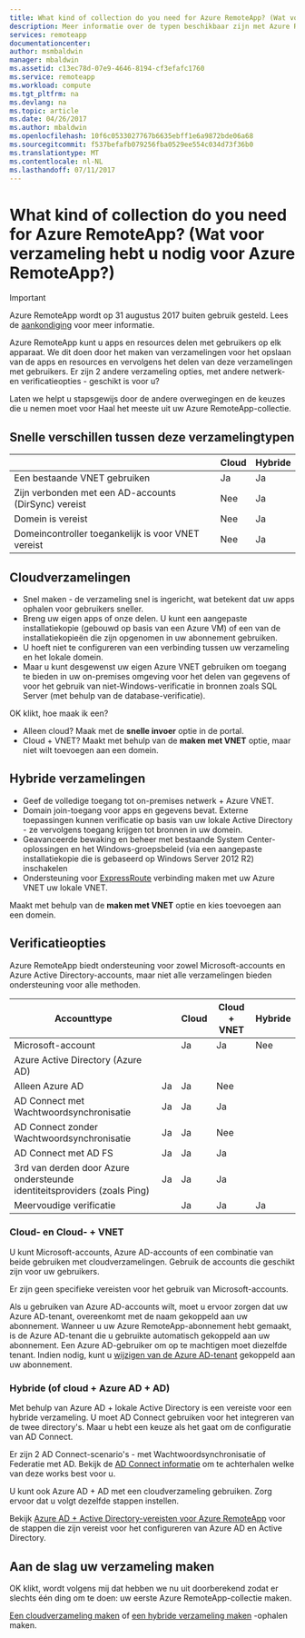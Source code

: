 ```yaml
---
title: What kind of collection do you need for Azure RemoteApp? (Wat voor verzameling hebt u nodig voor Azure RemoteApp?) | Microsoft Docs
description: Meer informatie over de typen beschikbaar zijn met Azure RemoteApp verzamelingen.
services: remoteapp
documentationcenter: 
author: msmbaldwin
manager: mbaldwin
ms.assetid: c13ec78d-07e9-4646-8194-cf3efafc1760
ms.service: remoteapp
ms.workload: compute
ms.tgt_pltfrm: na
ms.devlang: na
ms.topic: article
ms.date: 04/26/2017
ms.author: mbaldwin
ms.openlocfilehash: 10f6c0533027767b6635ebff1e6a9872bde06a68
ms.sourcegitcommit: f537befafb079256fba0529ee554c034d73f36b0
ms.translationtype: MT
ms.contentlocale: nl-NL
ms.lasthandoff: 07/11/2017
---
```

# <a name="what-kind-of-collection-do-you-need-for-azure-remoteapp"></a>What kind of collection do you need for Azure RemoteApp? (Wat voor verzameling hebt u nodig voor Azure RemoteApp?)
> [!IMPORTANT]
> Azure RemoteApp wordt op 31 augustus 2017 buiten gebruik gesteld. Lees de [aankondiging](https://go.microsoft.com/fwlink/?linkid=821148) voor meer informatie.
> 
> 

Azure RemoteApp kunt u apps en resources delen met gebruikers op elk apparaat. We dit doen door het maken van verzamelingen voor het opslaan van de apps en resources en vervolgens het delen van deze verzamelingen met gebruikers. Er zijn 2 andere verzameling opties, met andere netwerk- en verificatieopties - geschikt is voor u?

Laten we helpt u stapsgewijs door de andere overwegingen en de keuzes die u nemen moet voor Haal het meeste uit uw Azure RemoteApp-collectie. 

## <a name="quick-differences-between-the-collection-types"></a>Snelle verschillen tussen deze verzamelingtypen
|  | Cloud | Hybride |
| --- | --- | --- |
| Een bestaande VNET gebruiken |Ja |Ja |
| Zijn verbonden met een AD-accounts (DirSync) vereist |Nee |Ja |
| Domein is vereist |Nee |Ja |
| Domeincontroller toegankelijk is voor VNET vereist |Nee |Ja |

## <a name="cloud-collections"></a>Cloudverzamelingen
* Snel maken - de verzameling snel is ingericht, wat betekent dat uw apps ophalen voor gebruikers sneller.
* Breng uw eigen apps of onze delen. U kunt een aangepaste installatiekopie (gebouwd op basis van een Azure VM) of een van de installatiekopieën die zijn opgenomen in uw abonnement gebruiken.
* U hoeft niet te configureren van een verbinding tussen uw verzameling en het lokale domein.
* Maar u kunt desgewenst uw eigen Azure VNET gebruiken om toegang te bieden in uw on-premises omgeving voor het delen van gegevens of voor het gebruik van niet-Windows-verificatie in bronnen zoals SQL Server (met behulp van de database-verificatie).

OK klikt, hoe maak ik een?

* Alleen cloud? Maak met de **snelle invoer** optie in de portal.
* Cloud + VNET? Maakt met behulp van de **maken met VNET** optie, maar niet wilt toevoegen aan een domein.

## <a name="hybrid-collections"></a>Hybride verzamelingen
* Geef de volledige toegang tot on-premises netwerk + Azure VNET.
* Domain join-toegang voor apps en gegevens bevat. Externe toepassingen kunnen verificatie op basis van uw lokale Active Directory - ze vervolgens toegang krijgen tot bronnen in uw domein.
* Geavanceerde bewaking en beheer met bestaande System Center-oplossingen en het Windows-groepsbeleid (via een aangepaste installatiekopie die is gebaseerd op Windows Server 2012 R2) inschakelen
* Ondersteuning voor [ExpressRoute](https://azure.microsoft.com/services/expressroute/) verbinding maken met uw Azure VNET uw lokale VNET.

Maakt met behulp van de **maken met VNET** optie en kies toevoegen aan een domein.

## <a name="authentication-options"></a>Verificatieopties
Azure RemoteApp biedt ondersteuning voor zowel Microsoft-accounts en Azure Active Directory-accounts, maar niet alle verzamelingen bieden ondersteuning voor alle methoden. 

| Accounttype |  | Cloud | Cloud + VNET | Hybride |
| --- | --- | --- | --- | --- |
| Microsoft-account | |Ja |Ja |Nee |
| Azure Active Directory (Azure AD) | | | | |
| Alleen Azure AD |Ja |Ja |Nee | |
| AD Connect met Wachtwoordsynchronisatie |Ja |Ja |Ja | |
| AD Connect zonder Wachtwoordsynchronisatie |Ja |Ja |Nee | |
| AD Connect met AD FS |Ja |Ja |Ja | |
| 3rd van derden door Azure ondersteunde identiteitsproviders (zoals Ping) |Ja |Ja |Ja | |
| Meervoudige verificatie | |Ja |Ja |Ja |

### <a name="cloud-and-cloud--vnet"></a>Cloud- en Cloud- + VNET
U kunt Microsoft-accounts, Azure AD-accounts of een combinatie van beide gebruiken met cloudverzamelingen. Gebruik de accounts die geschikt zijn voor uw gebruikers.

Er zijn geen specifieke vereisten voor het gebruik van Microsoft-accounts. 

Als u gebruiken van Azure AD-accounts wilt, moet u ervoor zorgen dat uw Azure AD-tenant, overeenkomt met de naam gekoppeld aan uw abonnement. Wanneer u uw Azure RemoteApp-abonnement hebt gemaakt, is de Azure AD-tenant die u gebruikte automatisch gekoppeld aan uw abonnement. Een Azure AD-gebruiker om op te machtigen moet diezelfde tenant. Indien nodig, kunt u [wijzigen van de Azure AD-tenant](remoteapp-changetenant.md) gekoppeld aan uw abonnement.

### <a name="hybrid-or-cloud--azure-ad--ad"></a>Hybride (of cloud + Azure AD + AD)
Met behulp van Azure AD + lokale Active Directory is een vereiste voor een hybride verzameling. U moet AD Connect gebruiken voor het integreren van de twee directory's. Maar u hebt een keuze als het gaat om de configuratie van AD Connect. 

Er zijn 2 AD Connect-scenario's - met Wachtwoordsynchronisatie of Federatie met AD. Bekijk de [AD Connect informatie](../active-directory/active-directory-aadconnect.md) om te achterhalen welke van deze works best voor u.

U kunt ook Azure AD + AD met een cloudverzameling gebruiken. Zorg ervoor dat u volgt dezelfde stappen instellen.

Bekijk [Azure AD + Active Directory-vereisten voor Azure RemoteApp](remoteapp-ad.md) voor de stappen die zijn vereist voor het configureren van Azure AD en Active Directory.

## <a name="go-create-your-collection"></a>Aan de slag uw verzameling maken
OK klikt, wordt volgens mij dat hebben we nu uit doorberekend zodat er slechts één ding om te doen: uw eerste Azure RemoteApp-collectie maken.

[Een cloudverzameling maken](remoteapp-create-cloud-deployment.md) of [een hybride verzameling maken](remoteapp-create-hybrid-deployment.md) -ophalen maken.


